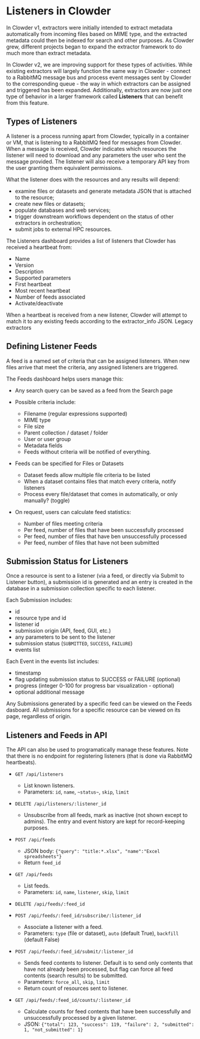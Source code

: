 # Listeners in Clowder

In Clowder v1, extractors were initially intended to extract metadata automatically from 
incoming files based on MIME type, and the extracted metadata could then be indexed for search 
and other purposes. As Clowder grew, different projects began to expand the extractor framework 
to do much more than extract metadata. 

In Clowder v2, we are improving support for these types of activities. While existing extractors 
will largely function the same way in Clowder - connect to a RabbitMQ message bus and process
event messages sent by Clowder to the corresponding queue - the way in which extractors can be 
assigned and triggered has been expanded. Additionally, extractors are now just one type of 
behavior in a larger framework called **Listeners** that can benefit from this feature.

## Types of Listeners

A listener is a process running apart from Clowder, typically in a container or VM, that is listening
to a RabbitMQ feed for messages from Clowder. When a message is received, Clowder indicates which resources
the listener will need to download and any parameters the user who sent the message provided. The listener
will also receive a temporary API key from the user granting them equivalent permissions.

What the listener does with the resources and any results will depend:
- examine files or datasets and generate metadata JSON that is attached to the resource;
- create new files or datasets;
- populate databases and web services; 
- trigger downstream workflows dependent on the status of other extractors in orchestration; 
- submit jobs to external HPC resources. 

The Listeners dashboard provides a list of listeners that Clowder has received a heartbeat from:
- Name
- Version
- Description
- Supported parameters
- First heartbeat
- Most recent heartbeat
- Number of feeds associated
- Activate/deactivate

When a heartbeat is received from a new listener, Clowder will attempt to match it to any existing feeds
according to the extractor_info JSON. Legacy extractors 

## Defining Listener Feeds

A feed is a named set of criteria that can be assigned listeners. When new files arrive that meet the criteria, 
any assigned listeners are triggered. 

The Feeds dashboard helps users manage this:
- Any search query can be saved as a feed from the Search page
- Possible criteria include:
   - Filename (regular expressions supported)
   - MIME type
   - File size
   - Parent collection / dataset / folder
   - User or user group
   - Metadata fields
   - Feeds without criteria will be notified of everything.
   
- Feeds can be specified for Files or Datasets
   - Dataset feeds allow multiple file criteria to be listed
   - When a dataset contains files that match every criteria, notify listeners
   - Process every file/dataset that comes in automatically, or only manually? (toggle)
   
- On request, users can calculate feed statistics:
   - Number of files meeting criteria
   - Per feed, number of files that have been successfully processed
   - Per feed, number of files that have ben unsuccessfully processed
   - Per feed, number of files that have not been submitted

## Submission Status for Listeners

Once a resource is sent to a listener (via a feed, or directly via Submit to Listener button), a submission id is generated
and an entry is created in the database in a submission collection specific to each listener.

Each Submission includes:
- id
- resource type and id
- listener id
- submission origin (API, feed, GUI, etc.)
- any parameters to be sent to the listener
- submission status (`SUBMITTED`, `SUCCESS`, `FAILURE`)
- events list

Each Event in the events list includes:
- timestamp
- flag updating submission status to SUCCESS or FAILURE (optional)
- progress (integer 0-100 for progress bar visualization - optional)
- optional additional message

Any Submissions generated by a specific feed can be viewed on the Feeds dasboard.
All submissions for a specific resource can be viewed on its page, regardless of origin.

## Listeners and Feeds in API

The API can also be used to programatically manage these features. Note that there is no endpoint for registering 
listeners (that is done via RabbitMQ heartbeats).

- `GET /api/listeners` 
    - List known listeners.
    - Parameters: `id`, `name`, `~status~`, `skip`, `limit`
    
- `DELETE /api/listeners/:listener_id` 
    - Unsubscribe from all feeds, mark as inactive (not shown except to admins). 
The entry and event history are kept for record-keeping purposes.

- `POST /api/feeds`
    - JSON body: `{"query": "title:*.xlsx", "name":"Excel spreadsheets"}`
    - Return `feed_id`

- `GET /api/feeds` 
    - List feeds.
    - Parameters: `id`, `name`, `listener`, `skip`, `limit`

- `DELETE /api/feeds/:feed_id`

- `POST /api/feeds/:feed_id/subscribe/:listener_id` 
    - Associate a listener with a feed.
    - Parameters: `type` (file or dataset), `auto` (default True), `backfill` (default False)

- `POST /api/feeds/:feed_id/submit/:listener_id` 
    - Sends feed contents to listener. Default is to send only contents
that have not already been processed, but flag can force all feed contents (search results) to be submitted.
    - Parameters: `force_all`, `skip`, `limit`
    - Return count of resources sent to listener.
    
- `GET /api/feeds/:feed_id/counts/:listener_id` 
    - Calculate counts for feed contents that have been successfully
and unsuccessfully processed by a given listener.
    - JSON: `{"total": 123, "success": 119, "failure": 2, "submitted": 1, "not_submitted": 1}`
